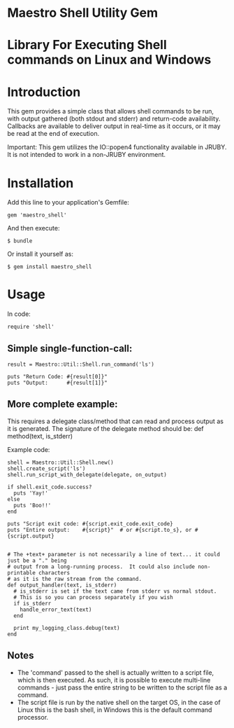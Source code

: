 Maestro Shell Utility Gem
=========================

Library For Executing Shell commands on Linux and Windows
=========================================================

# Introduction

This gem provides a simple class that allows shell commands to be run, with output gathered (both stdout and stderr) and
return-code availability.
Callbacks are available to deliver output in real-time as it occurs, or it may be read at the end of execution.

Important:
This gem utilizes the IO::popen4 functionality available in JRUBY.
It is not intended to work in a non-JRUBY environment.

# Installation

Add this line to your application's Gemfile:

    gem 'maestro_shell'

And then execute:

    $ bundle

Or install it yourself as:

    $ gem install maestro_shell

# Usage

In code:

    require 'shell'

## Simple single-function-call:

    result = Maestro::Util::Shell.run_command('ls')

    puts "Return Code: #{result[0]}"
    puts "Output:      #{result[1]}"

## More complete example:

This requires a delegate class/method that can read and process output as it is generated.
The signature of the delegate method should be:
    def method(text, is_stderr)

Example code:

    shell = Maestro::Util::Shell.new()
    shell.create_script('ls')
    shell.run_script_with_delegate(delegate, on_output)

    if shell.exit_code.success?
      puts 'Yay!'
    else
      puts 'Boo!!'
    end

    puts "Script exit code: #{script.exit_code.exit_code}
    puts "Entire output:    #{script}"  # or #{script.to_s}, or #{script.output}


    # The +text+ parameter is not necessarily a line of text... it could just be a "." being
    # output from a long-running process.  It could also include non-printable characters
    # as it is the raw stream from the command.
    def output_handler(text, is_stderr)
      # is_stderr is set if the text came from stderr vs normal stdout.
      # This is so you can process separately if you wish
      if is_stderr
        handle_error_text(text)
      end

      print my_logging_class.debug(text)
    end

Notes
-----

* The 'command' passed to the shell is actually written to a script file, which is then executed.  As such, it is possible to execute multi-line commands - just pass the entire string to be written to the script file as a command.
* The script file is run by the native shell on the target OS, in the case of Linux this is the bash shell, in Windows this is the default command processor.
